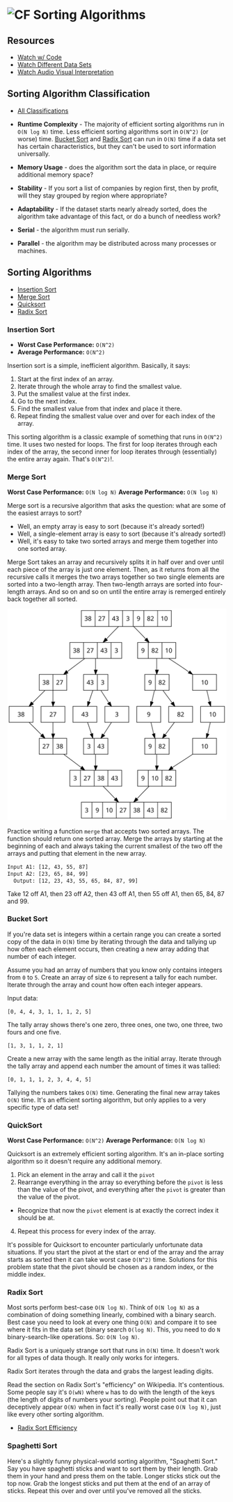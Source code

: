 # ![CF](http://i.imgur.com/7v5ASc8.png) Sorting Algorithms

## Resources
* [Watch w/ Code](https://visualgo.net/bn/sorting)
* [Watch Different Data Sets](https://www.toptal.com/developers/sorting-algorithms)
* [Watch Audio Visual Interpretation](https://www.youtube.com/watch?v=kPRA0W1kECg)

## Sorting Algorithm Classification
* [All Classifications](https://en.wikipedia.org/wiki/Sorting_algorithm#Classification)

* **Runtime Complexity** - The majority of efficient sorting algorithms run in
  `O(N log N)` time. Less efficient sorting algorithms sort in `O(N^2)` (or
  worse) time.
  [Bucket Sort](https://en.wikipedia.org/wiki/Bucket_sort) and
  [Radix Sort](https://en.wikipedia.org/wiki/Radix_sort)
  can run in `O(N)` time if a data set has certain characteristics, but they
  can't be used to sort information universally.
* **Memory Usage** - does the algorithm sort the data in place, or require
  additional memory space?
* **Stability** - If you sort a list of companies by region first, then by
  profit, will they stay grouped by region where appropriate?
* **Adaptability** - If the dataset starts nearly already sorted, does the
  algorithm take advantage of this fact, or do a bunch of needless work?
* **Serial** - the algorithm must run serially.
* **Parallel** - the algorithm may be distributed across many processes or
  machines.

## Sorting Algorithms
* [Insertion Sort](https://en.wikipedia.org/wiki/Insertion_sort)
* [Merge Sort](https://en.wikipedia.org/wiki/Merge_sort)
* [Quicksort](https://en.wikipedia.org/wiki/Quicksort)
* [Radix Sort](https://en.wikipedia.org/wiki/Radix_sort)

### Insertion Sort
* **Worst Case Performance:** `O(N^2)`
* **Average Performance:** `O(N^2)`

Insertion sort is a simple, inefficient algorithm. Basically, it says:

1. Start at the first index of an array.
2. Iterate through the whole array to find the smallest value.
3. Put the smallest value at the first index.
4. Go to the next index.
5. Find the smallest value from that index and place it there.
6. Repeat finding the smallest value over and over for each index of the array.

This sorting algorithm is a classic example of something that runs in `O(N^2)`
time. It uses two nested for loops. The first for loop iterates through each
index of the array, the second inner for loop iterates through (essentially)
the entire array again. That's `O(N^2)`!.

### Merge Sort
**Worst Case Performance:** `O(N log N)`
**Average Performance:** `O(N log N)`

Merge sort is a recursive algorithm that asks the question: what are some of
the easiest arrays to sort?

* Well, an empty array is easy to sort (because it's already sorted!)
* Well, a single-element array is easy to sort (because it's already sorted!)
* Well, it's easy to take two sorted arrays and merge them together into one
  sorted array.

Merge Sort takes an array and recursively splits it in half over and over until
each piece of the array is just one element. Then, as it returns from all the
recursive calls it merges the two arrays together so two single elements are
sorted into a two-length array. Then two-length arrays are sorted into
four-length arrays. And so on and so on until the entire array is remerged
entirely back together all sorted.

![merge sort visualization](Merge_sort_algorithm_diagram.svg)

Practice writing a function `merge` that accepts two sorted arrays. The
function should return one sorted array. Merge the arrays by starting at
the beginning of each and always taking the current smallest of the two off the
arrays and putting that element in the new array.

```
Input A1: [12, 43, 55, 87]
Input A2: [23, 65, 84, 99]
  Output: [12, 23, 43, 55, 65, 84, 87, 99]
```

Take 12 off A1, then 23 off A2, then 43 off A1, then 55 off A1, then 65, 84, 87
and 99.

### Bucket Sort
If you're data set is integers within a certain range you can create a sorted
copy of the data in `O(N)` time by iterating through the data and tallying up
how often each element occurs, then creating a new array adding that number
of each integer.

Assume you had an array of numbers that you know only contains integers from
`0` to `5`. Create an array of size `6` to represent a tally for each number.
Iterate through the array and count how often each integer appears.

Input data:

```
[0, 4, 4, 3, 1, 1, 1, 2, 5]
```

The tally array shows there's one zero, three ones, one two, one three, two
fours and one five.

```
[1, 3, 1, 1, 2, 1]
```

Create a new array with the same length as the initial array. Iterate through
the tally array and append each number the amount of times it was tallied:

```
[0, 1, 1, 1, 2, 3, 4, 4, 5]
```

Tallying the numbers takes `O(N)` time. Generating the final new array takes
`O(N)` time. It's an efficient sorting algorithm, but only applies to a very
specific type of data set!

### QuickSort
**Worst Case Performance:** `O(N^2)`
**Average Performance:** `O(N log N)`

Quicksort is an extremely efficient sorting algorithm. It's an in-place sorting
algorithm so it doesn't require any additional memory.

1. Pick an element in the array and call it the `pivot`
2. Rearrange everything in the array so everything before the `pivot` is less
   than the value of the pivot, and everything after the `pivot` is greater
   than the value of the pivot.
  * Recognize that now the `pivot` element is at exactly the correct index it
    should be at.
4. Repeat this process for every index of the array.

It's possible for Quicksort to encounter particularly unfortunate data
situations. If you start the pivot at the start or end of the array and the
array starts as sorted then it can take worst case `O(N^2)` time. Solutions for
this problem state that the pivot should be chosen as a random index, or the
middle index.

### Radix Sort
Most sorts perform best-case `O(N log N)`. Think of `O(N log N)` as
a combination of doing something linearly, combined with a binary search. Best
case you need to look at every one thing `O(N)` and compare it to see where it
fits in the data set (binary search `O(log N)`. This, you need to do `N`
binary-search-like operations. So: `O(N log N)`.

Radix Sort is a uniquely strange sort that runs in `O(N)` time. It doesn't work
for all types of data though. It really only works for integers.

Radix Sort iterates through the data and grabs the largest leading digits.

Read the section on Radix Sort's "efficiency" on Wikipedia. It's contentious.
Some people say it's `O(wN)` where `w` has to do with the length of the keys
(the length of digits of numbers your sorting). People point out that it can
deceptively appear `O(N)` when in fact it's really worst case `O(N log N)`,
just like every other sorting algorithm.

* [Radix Sort Efficiency](https://en.wikipedia.org/wiki/Radix_sort#Efficiency)

### Spaghetti Sort
Here's a slightly funny physical-world sorting algorithm, "Spaghetti Sort."
Say you have spaghetti sticks and want to sort them by their length. Grab
them in your hand and press them on the table. Longer sticks stick out the top
now. Grab the longest sticks and put them at the end of an array of sticks.
Repeat this over and over until you've removed all the sticks.
